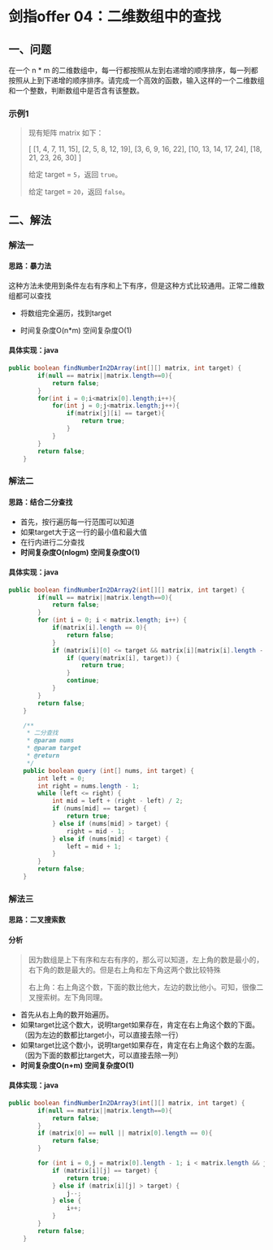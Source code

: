 # 剑指offer 04：二维数组中的查找

## 一、问题

在一个 n * m 的二维数组中，每一行都按照从左到右递增的顺序排序，每一列都按照从上到下递增的顺序排序。请完成一个高效的函数，输入这样的一个二维数组和一个整数，判断数组中是否含有该整数。

### 示例1

> 现有矩阵 matrix 如下：
>
> [
>   [1,   4,  7, 11, 15],
>   [2,   5,  8, 12, 19],
>   [3,   6,  9, 16, 22],
>   [10, 13, 14, 17, 24],
>   [18, 21, 23, 26, 30]
> ]
>
> 给定 target = `5`，返回 `true`。
>
> 给定 target = `20`，返回 `false`。

## 二、解法

### 解法一

#### 思路：暴力法

这种方法未使用到条件左右有序和上下有序，但是这种方式比较通用。正常二维数组都可以查找

- 将数组完全遍历，找到target

- 时间复杂度O(n*m) 空间复杂度O(1)

#### 具体实现：java

```java
public boolean findNumberIn2DArray(int[][] matrix, int target) {
        if(null == matrix||matrix.length==0){
            return false;
        }
        for(int i = 0;i<matrix[0].length;i++){
            for(int j = 0;j<matrix.length;j++){
                if(matrix[j][i] == target){
                    return true;
                }
            }
        }
        return false;
    }
```

### 解法二

#### 思路：结合二分查找

- 首先，按行遍历每一行范围可以知道
- 如果target大于这一行的最小值和最大值
- 在行内进行二分查找
- **时间复杂度O(nlogm) 空间复杂度O(1)**

#### 具体实现：java

```java
public boolean findNumberIn2DArray2(int[][] matrix, int target) {
        if(null == matrix||matrix.length==0){
            return false;
        }
        for (int i = 0; i < matrix.length; i++) {
            if(matrix[i].length == 0){
                return false;
            }
            if (matrix[i][0] <= target && matrix[i][matrix[i].length - 1] >= target) {
                if (query(matrix[i], target)) {
                    return true;
                }
                continue;
            }
        }
        return false;
    }

    /**
     * 二分查找
     * @param nums
     * @param target
     * @return
     */
    public boolean query (int[] nums, int target) {
        int left = 0;
        int right = nums.length - 1;
        while (left <= right) {
            int mid = left + (right - left) / 2;
            if (nums[mid] == target) {
                return true;
            } else if (nums[mid] > target) {
                right = mid - 1;
            } else if (nums[mid] < target) {
                left = mid + 1;
            }
        }
        return false;
    }
```

### 解法三

#### 思路：二叉搜索数

#### 分析

> 因为数组是上下有序和左右有序的，那么可以知道，左上角的数是最小的，右下角的数是最大的。但是右上角和左下角这两个数比较特殊
>
> 右上角：右上角这个数，下面的数比他大，左边的数比他小。可知，很像二叉搜索树。左下角同理。

- 首先从右上角的数开始遍历。
- 如果target比这个数大，说明target如果存在，肯定在右上角这个数的下面。（因为左边的数都比target小，可以直接去除一行）
- 如果target比这个数小，说明target如果存在，肯定在右上角这个数的左面。（因为下面的数都比target大，可以直接去除一列）
- **时间复杂度O(n+m) 空间复杂度O(1)**

#### 具体实现：java

```java
public boolean findNumberIn2DArray3(int[][] matrix, int target) {
        if(null == matrix||matrix.length==0){
            return false;
        }
        if (matrix[0] == null || matrix[0].length == 0){
            return false;
        }

        for (int i = 0,j = matrix[0].length - 1; i < matrix.length && j >= 0;) {
            if (matrix[i][j] == target) {
                return true;
            } else if (matrix[i][j] > target) {
                j--;
            } else {
                i++;
            }
        }
        return false;
    }
```

